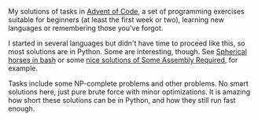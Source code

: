 My solutions of tasks in [Advent of Code](http://adventofcode.com), a set of
programming exercises suitable for beginners (at least the first week or two),
learning new languages or remembering those you've forgot.

I started in several languages but didn't have time to proceed like this, so
most solutions are in Python. Some are interesting, though.
See [Spherical horses in bash](https://github.com/janezd/advent-of-code/blob/master/2015/03%20Spherical%20horses/solution.sh) or some [nice solutions of Some Assembly Required](https://github.com/janezd/advent-of-code/tree/master/2015/07%20Some%20Assembly%20Required),
for example.

Tasks include some NP-complete problems and other problems. No smart solutions
here, just pure brute force with minor optimizations. It is amazing how short
these solutions can be in Python, and how they still run fast enough.
